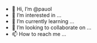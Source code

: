 - 👋 Hi, I’m @pauol
- 👀 I’m interested in ...
- 🌱 I’m currently learning ...
- 💞️ I’m looking to collaborate on ...
- 📫 How to reach me ...

<!---
pauol/pauol is a ✨ special ✨ repository because its `README.md` (this file) appears on your GitHub profile.
You can click the Preview link to take a look at your changes.
--->
